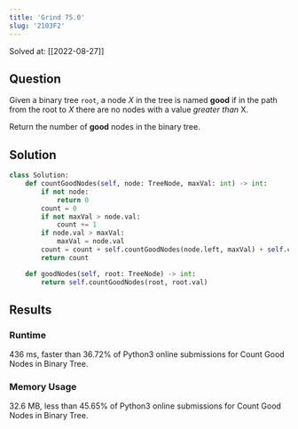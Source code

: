 ```yaml
---
title: 'Grind 75.0'
slug: '2103F2'
---
```


Solved at: [[2022-08-27]]

## Question

Given a binary tree `root`, a node *X* in the tree is named **good** if in the path from the root to *X* there are no nodes with a value *greater than* X.

Return the number of **good** nodes in the binary tree.

## Solution

```python
class Solution:
    def countGoodNodes(self, node: TreeNode, maxVal: int) -> int:
        if not node:
            return 0
        count = 0
        if not maxVal > node.val:
            count += 1
        if node.val > maxVal:
            maxVal = node.val
        count = count + self.countGoodNodes(node.left, maxVal) + self.countGoodNodes(node.right, maxVal)
        return count

    def goodNodes(self, root: TreeNode) -> int:
        return self.countGoodNodes(root, root.val)
```

## Results

### Runtime

436 ms, faster than 36.72% of Python3 online submissions for Count Good Nodes in Binary Tree.

### Memory Usage

32.6 MB, less than 45.65% of Python3 online submissions for Count Good Nodes in Binary Tree.
